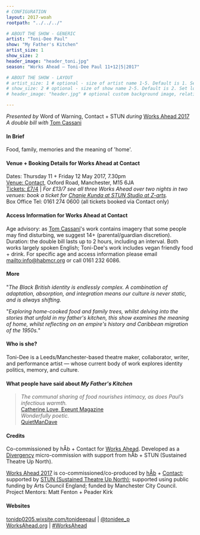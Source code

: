 ```yaml
---
# CONFIGURATION
layout: 2017-woah
rootpath: "../../../"

# ABOUT THE SHOW - GENERIC
artist: "Toni-Dee Paul"
show: "My Father's Kitchen"
artist_size: 1
show_size: 2
header_image: "header_toni.jpg"
season: "Works Ahead — Toni-Dee Paul 11+12|5|2017"

# ABOUT THE SHOW - LAYOUT
# artist_size: 1 # optional - size of artist name 1-5. Default is 1. Set longer names to lower values
# show_size: 2 # optional - size of show name 2-5. Default is 2. Set longer names to lower values
# header_image: "header.jpg" # optional custom background image, relative to current page

---
```

*Presented by* Word of Warning, Contact + STUN *during* [Works Ahead 2017](/current/2017-worksahead)<br>*A double bill with* [Tom Cassani](/current/2017-worksahead/cassani)      
         
#### In Brief                      
Food, family, memories and the meaning of 'home'.             
         
#### Venue + Booking Details for Works Ahead at Contact        
Dates: Thursday 11 + Friday 12 May 2017, 7.30pm          
<a href="http://contactmcr.com/visit/getting-here" target="_blank">Venue: Contact</a>, Oxford Road, Manchester, M15 6JA         
<a href="http://contactmcr.com/whats-on/72092-works-ahead-at-contact/booking" target="_blank">Tickets: £7/4</a> | *For £13/7 see all three Works Ahead over two nights in two venues: book a ticket for <a href="http://contactmcr.com/whats-on/72292-works-ahead-at-stun-studio/booking" target="_blank">Chanje Kunda at STUN Studio at Z-arts</a>.*          
Box Office Tel: 0161 274 0600 (all tickets booked via Contact only)        
        
#### Access Information for Works Ahead at Contact           
Age advisory: as [Tom Cassani](/current/2017-worksahead/cassani)'s work contains imagery that some people may find disturbing, we suggest 14+ (parental/guardian discretion). Duration: the double bill lasts up to 2 hours, including an interval. Both works largely spoken English; Toni-Dee's work includes vegan friendly food + drink. For specific age and access information please email <mailto:info@habmcr.org> or call 0161 232 6086.        
        
#### More              
"*The Black British identity is endlessly complex. A combination of adaptation, absorption, and integration means our culture is never static, and is always shifting.*                  
                
"*Exploring home-cooked food and family trees, whilst delving into the stories that unfold in my father's kitchen, this show examines the meaning of home, whilst reflecting on an empire's history and Caribbean migration of the 1950s.*"             
          
#### Who is she?             
Toni-Dee is a Leeds/Manchester-based theatre maker, collaborator, writer, and performance artist — whose current body of work explores identity politics, memory, and culture.                
         
#### What people have said about *My Father's Kitchen*          
>*The communal sharing of food nourishes intimacy, as does Paul’s infectious warmth.*<br><a href="http://exeuntmagazine.com/reviews/review-sick-festival-manchester" target="_blank">Catherine Love, Exeunt Magazine</a>           
>*Wonderfully poetic.*<br><a href="http://quietmandave.co.uk/2016/10/divergency" target="_blank">QuietManDave</a>                  
               
#### Credits         
Co-commissioned by hÅb + Contact for [Works Ahead](/hab/worksahead). Developed as a [Divergency](/archive/2016-divergency) micro-commission with support from hÅb + STUN (Sustained Theatre Up North).        
                    
[Works Ahead 2017](/current/2017-worksahead) is co-commissioned/co-produced by [hÅb](/hab) + <a href="http://contactmcr.com" target="_blank">Contact</a>; supported by <a href="http://stunlive.com" target="_blank">STUN (Sustained Theatre Up North)</a>; supported using public funding by Arts Council England; funded by Manchester City Council.<br>Project Mentors: Matt Fenton + Peader Kirk        
         
#### Websites         
<a href="http://tonidp0205.wixsite.com/tonideepaul" target="_blank">tonidp0205.wixsite.com/tonideepaul</a> | <a href="http://twitter.com/tonidee_p" target="_blank">@tonidee_p</a><br><a href="http://worksahead.org" target="_blank">WorksAhead.org</a> | <a href="http://twitter.com/hashtag/WorksAhead" target="_blank">#WorksAhead</a>
